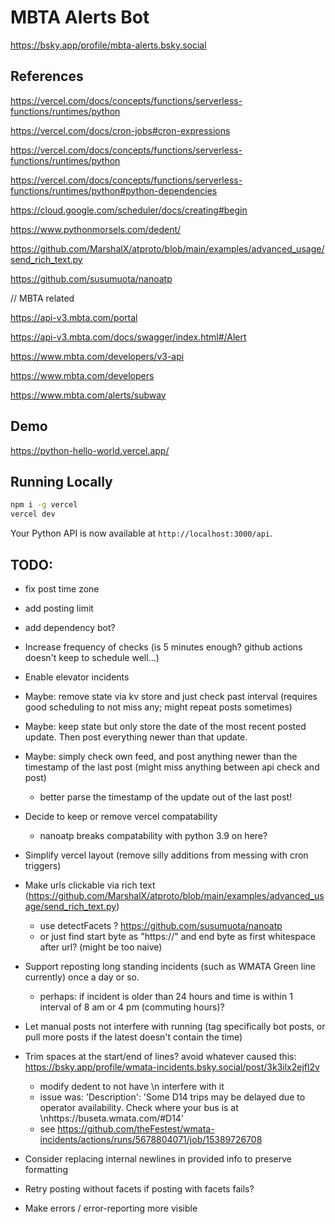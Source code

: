 
# MBTA Alerts Bot

https://bsky.app/profile/mbta-alerts.bsky.social

## References

https://vercel.com/docs/concepts/functions/serverless-functions/runtimes/python

https://vercel.com/docs/cron-jobs#cron-expressions

https://vercel.com/docs/concepts/functions/serverless-functions/runtimes/python

https://vercel.com/docs/concepts/functions/serverless-functions/runtimes/python#python-dependencies

https://cloud.google.com/scheduler/docs/creating#begin

https://www.pythonmorsels.com/dedent/

https://github.com/MarshalX/atproto/blob/main/examples/advanced_usage/send_rich_text.py

https://github.com/susumuota/nanoatp

// MBTA related

https://api-v3.mbta.com/portal

https://api-v3.mbta.com/docs/swagger/index.html#/Alert

https://www.mbta.com/developers/v3-api

https://www.mbta.com/developers

https://www.mbta.com/alerts/subway

## Demo

https://python-hello-world.vercel.app/

## Running Locally

```bash
npm i -g vercel
vercel dev
```

Your Python API is now available at `http://localhost:3000/api`.

## TODO:

- fix post time zone

- add posting limit

- add dependency bot?

- Increase frequency of checks (is 5 minutes enough? github actions doesn't keep to schedule well...)

- Enable elevator incidents

- Maybe: remove state via kv store and just check past interval (requires good scheduling to not miss any; might repeat posts sometimes)

- Maybe: keep state but only store the date of the most recent posted update. Then post everything newer than that update.

- Maybe: simply check own feed, and post anything newer than the timestamp of the last post (might miss anything between api check and post)
    - better parse the timestamp of the update out of the last post!

- Decide to keep or remove vercel compatability
    - nanoatp breaks compatability with python 3.9 on here?

- Simplify vercel layout (remove silly additions from messing with cron triggers)

- Make urls clickable via rich text (https://github.com/MarshalX/atproto/blob/main/examples/advanced_usage/send_rich_text.py)
    - use detectFacets ? https://github.com/susumuota/nanoatp
    - or just find start byte as "https://" and end byte as first whitespace after url? (might be too naive)

- Support reposting long standing incidents (such as WMATA Green line currently) once a day or so.
    - perhaps: if incident is older than 24 hours and time is within 1 interval of 8 am or 4 pm (commuting hours)?

- Let manual posts not interfere with running (tag specifically bot posts, or pull more posts if the latest doesn't contain the time)

- Trim spaces at the start/end of lines? avoid whatever caused this: https://bsky.app/profile/wmata-incidents.bsky.social/post/3k3ilx2ejfl2v
    - modify dedent to not have \n interfere with it
    - issue was: 'Description': 'Some D14 trips may be delayed due to operator availability. Check where your bus is at \nhttps://buseta.wmata.com/#D14'
    - see https://github.com/theFestest/wmata-incidents/actions/runs/5678804071/job/15389726708

- Consider replacing internal newlines in provided info to preserve formatting

- Retry posting without facets if posting with facets fails?

- Make errors / error-reporting more visible